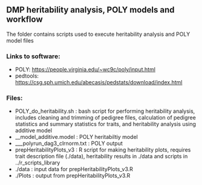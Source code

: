 ## DMP heritability analysis, POLY models and workflow

The folder contains scripts used to execute heritability analysis and POLY model files

### Links to software:

- POLY: https://people.virginia.edu/~wc9c/poly/input.html
- pedtools: https://csg.sph.umich.edu/abecasis/pedstats/download/index.html

### Files:

- POLY_do_heritability.sh : bash script for performing heritability analysis, includes cleaning and trimming of pedigree files, calculation of pedigree statistics and summary statistics for traits, and heritability analysis using additive model
- __model_additive.model : POLY heritabiltiy model
- ___polyrun_dag3_clrnorm.txt : POLY output
- prepHeritabilityPlots_v3 : R script for making heritability plots, requires trait description file (./data), heritability results in ./data and scripts in ../r_scripts_library
- ./data : input data for prepHeritabilityPlots_v3.R
- ./Plots : output from prepHeritabilityPlots_v3.R
